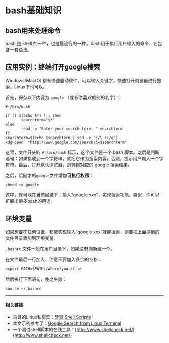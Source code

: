 # bash基础知识

## bash用来处理命令

bash 是 shell 的一种，也是最流行的一种。bash用于执行用户输入的命令，它包含一套语法。

## 应用实例：终端打开google搜索

Windows/MacOS 都有快速启动软件，可以输入关键字，快速打开浏览器进行搜索。Linux下也可以。

首先，保存以下内容为 `google` （或者你喜欢的别的名字）：

	#!/bin/bash

	if [[ $(echo $*) ]]; then
 		   searchterm="$*"
	else
	 	   read -p "Enter your search term: " searchterm
	fi
	searchterm=$(echo $searchterm | sed -e 's/\ /+/g')
	xdg-open  "http://www.google.com/search?q=$searchterm"

这里，文件开头的 `#!/bin/bash` 标示，这个文件是一个 bash 脚本。之后是判断语句：如果接收到一个字符串，就把它作为搜索内容，否则，提示用户输入一个字符串。最后，打开默认浏览器，跳转到对应的 google 搜索结果。

之后，给刚才的`google`文件增加**可执行权限**：

    chmod +x google

这样，就可以在当前目录下，输入“google xxx”，实现搜索功能。类似，你可以扩展出很多bash的用途。

## 环境变量

如果想要在任何位置，都能实现输入“google xxx”就能搜索，则要把上面提到的文件目录添加到环境变量。

`.bashrc` 文件一般在用户目录下，如果没有则新建一个。

在文件最后一行加入，注意不要加入多余的空格：

    export PATH=$PATH:/where/your/file

然后执行下面语句，使之生效：

	source ~/.bashrc


---

#### 相关链接

- 鸟哥的Linux私房菜：[學習 Shell Scripts](http://linux.vbird.org/linux_basic/0340bashshell-scripts.php)
- 本文示例参考了：[Google Search from Linux Terminal](http://superuser.com/questions/47192/google-search-from-linux-terminal)
- 一个测试shell脚本的在线工具：[http://www.shellcheck.net/](http://www.shellcheck.net/)